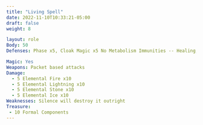 ```yaml
---
title: "Living Spell"
date: 2022-11-10T10:33:21-05:00
draft: false
weight: 8

layout: role
Body: 50
Defenses: Phase x5, Cloak Magic x5 No Metabolism Immunities -- Healing, Life, Sleep, Charm, Poison, Death, Paralyze, Waylay, Necromancy, Drain, Feeble Mind, Vertigo, Pin, Bind, Web, Confine

Magic: Yes
Weapons: Packet based attacks
Damage: 
  - 5 Elemental Fire x10
  - 5 Elemental Lightning x10 
  - 5 Elemental Stone x10
  - 5 Elemental Ice x10
Weaknesses: Silence will destroy it outright
Treasure: 
 - 10 Formal Components
---
```


